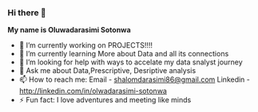 ### Hi there 👋


**My name is Oluwadarasimi Sotonwa** 

- 🔭 I’m currently working on PROJECTS!!!!
- 🌱 I’m currently learning More about Data and all its connections
- 🤔 I’m looking for help with ways to accelate my data snalyst journey
- 💬 Ask me about Data,Prescriptive, Desriptive analysis
- 📫 How to reach me: Email - shalomdarasimi86@gmail.com    Linkedin - http://linkedin.com/in/olwadarasimi-sotonwa 
- ⚡ Fun fact: I love adventures and meeting like minds 


